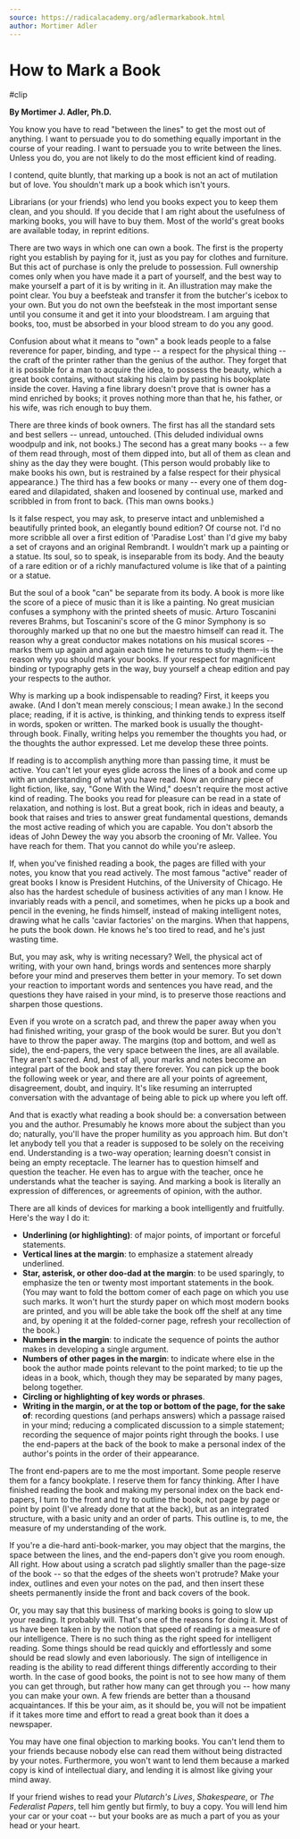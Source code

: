 ```yaml
---
source: https://radicalacademy.org/adlermarkabook.html
author: Mortimer Adler
---
```

# How to Mark a Book
#clip 

**By Mortimer J. Adler, Ph.D.**

You know you have to read "between the lines" to get the most out of anything. I want to persuade you to do something equally important in the course of your reading. I want to persuade you to write between the lines. Unless you do, you are not likely to do the most efficient kind of reading.

I contend, quite bluntly, that marking up a book is not an act of mutilation but of love. You shouldn't mark up a book which isn't yours.

Librarians (or your friends) who lend you books expect you to keep them clean, and you should. If you decide that I am right about the usefulness of marking books, you will have to buy them. Most of the world's great books are available today, in reprint editions.

There are two ways in which one can own a book. The first is the property right you establish by paying for it, just as you pay for clothes and furniture. But this act of purchase is only the prelude to possession. Full ownership comes only when you have made it a part of yourself, and the best way to make yourself a part of it is by writing in it. An illustration may make the point clear. You buy a beefsteak and transfer it from the butcher's icebox to your own. But you do not own the beefsteak in the most important sense until you consume it and get it into your bloodstream. I am arguing that books, too, must be absorbed in your blood stream to do you any good.

Confusion about what it means to "own" a book leads people to a false reverence for paper, binding, and type -- a respect for the physical thing -- the craft of the printer rather than the genius of the author. They forget that it is possible for a man to acquire the idea, to possess the beauty, which a great book contains, without staking his claim by pasting his bookplate inside the cover. Having a fine library doesn't prove that is owner has a mind enriched by books; it proves nothing more than that he, his father, or his wife, was rich enough to buy them.

There are three kinds of book owners. The first has all the standard sets and best sellers -- unread, untouched. (This deluded individual owns woodpulp and ink, not books.) The second has a great many books -- a few of them read through, most of them dipped into, but all of them as clean and shiny as the day they were bought. (This person would probably like to make books his own, but is restrained by a false respect for their physical appearance.) The third has a few books or many -- every one of them dog-eared and dilapidated, shaken and loosened by continual use, marked and scribbled in from front to back. (This man owns books.)

Is it false respect, you may ask, to preserve intact and unblemished a beautifully printed book, an elegantly bound edition? Of course not. I'd no more scribble all over a first edition of 'Paradise Lost' than I'd give my baby a set of crayons and an original Rembrandt. I wouldn't mark up a painting or a statue. Its soul, so to speak, is inseparable from its body. And the beauty of a rare edition or of a richly manufactured volume is like that of a painting or a statue.

But the soul of a book "can" be separate from its body. A book is more like the score of a piece of music than it is like a painting. No great musician confuses a symphony with the printed sheets of music. Arturo Toscanini reveres Brahms, but Toscanini's score of the G minor Symphony is so thoroughly marked up that no one but the maestro himself can read it. The reason why a great conductor makes notations on his musical scores -- marks them up again and again each time he returns to study them--is the reason why you should mark your books. If your respect for magnificent binding or typography gets in the way, buy yourself a cheap edition and pay your respects to the author.

Why is marking up a book indispensable to reading? First, it keeps you awake. (And I don't mean merely conscious; I mean awake.) In the second place; reading, if it is active, is thinking, and thinking tends to express itself in words, spoken or written. The marked book is usually the thought-through book. Finally, writing helps you remember the thoughts you had, or the thoughts the author expressed. Let me develop these three points.

If reading is to accomplish anything more than passing time, it must be active. You can't let your eyes glide across the lines of a book and come up with an understanding of what you have read. Now an ordinary piece of light fiction, like, say, "Gone With the Wind," doesn't require the most active kind of reading. The books you read for pleasure can be read in a state of relaxation, and nothing is lost. But a great book, rich in ideas and beauty, a book that raises and tries to answer great fundamental questions, demands the most active reading of which you are capable. You don't absorb the ideas of John Dewey the way you absorb the crooning of Mr. Vallee. You have reach for them. That you cannot do while you're asleep.

If, when you've finished reading a book, the pages are filled with your notes, you know that you read actively. The most famous "active" reader of great books I know is President Hutchins, of the University of Chicago. He also has the hardest schedule of business activities of any man I know. He invariably reads with a pencil, and sometimes, when he picks up a book and pencil in the evening, he finds himself, instead of making intelligent notes, drawing what he calls 'caviar factories' on the margins. When that happens, he puts the book down. He knows he's too tired to read, and he's just wasting time.

But, you may ask, why is writing necessary? Well, the physical act of writing, with your own hand, brings words and sentences more sharply before your mind and preserves them better in your memory. To set down your reaction to important words and sentences you have read, and the questions they have raised in your mind, is to preserve those reactions and sharpen those questions.

Even if you wrote on a scratch pad, and threw the paper away when you had finished writing, your grasp of the book would be surer. But you don't have to throw the paper away. The margins (top and bottom, and well as side), the end-papers, the very space between the lines, are all available. They aren't sacred. And, best of all, your marks and notes become an integral part of the book and stay there forever. You can pick up the book the following week or year, and there are all your points of agreement, disagreement, doubt, and inquiry. It's like resuming an interrupted conversation with the advantage of being able to pick up where you left off.

And that is exactly what reading a book should be: a conversation between you and the author. Presumably he knows more about the subject than you do; naturally, you'll have the proper humility as you approach him. But don't let anybody tell you that a reader is supposed to be solely on the receiving end. Understanding is a two-way operation; learning doesn't consist in being an empty receptacle. The learner has to question himself and question the teacher. He even has to argue with the teacher, once he understands what the teacher is saying. And marking a book is literally an expression of differences, or agreements of opinion, with the author.

There are all kinds of devices for marking a book intelligently and fruitfully. Here's the way I do it:

-   **Underlining (or highlighting)**: of major points, of important or forceful statements.
-   **Vertical lines at the margin**: to emphasize a statement already underlined.
-   **Star, asterisk, or other doo-dad at the margin**: to be used sparingly, to emphasize the ten or twenty most important statements in the book. (You may want to fold the bottom comer of each page on which you use such marks. It won't hurt the sturdy paper on which most modern books are printed, and you will be able take the book off the shelf at any time and, by opening it at the folded-corner page, refresh your recollection of the book.)
-   **Numbers in the margin**: to indicate the sequence of points the author makes in developing a single argument.
-   **Numbers of other pages in the margin**: to indicate where else in the book the author made points relevant to the point marked; to tie up the ideas in a book, which, though they may be separated by many pages, belong together.
-   **Circling or highlighting of key words or phrases**.
-   **Writing in the margin, or at the top or bottom of the page, for the sake of**: recording questions (and perhaps answers) which a passage raised in your mind; reducing a complicated discussion to a simple statement; recording the sequence of major points right through the books. I use the end-papers at the back of the book to make a personal index of the author's points in the order of their appearance.

The front end-papers are to me the most important. Some people reserve them for a fancy bookplate. I reserve them for fancy thinking. After I have finished reading the book and making my personal index on the back end-papers, I turn to the front and try to outline the book, not page by page or point by point (I've already done that at the back), but as an integrated structure, with a basic unity and an order of parts. This outline is, to me, the measure of my understanding of the work.

If you're a die-hard anti-book-marker, you may object that the margins, the space between the lines, and the end-papers don't give you room enough. All right. How about using a scratch pad slightly smaller than the page-size of the book -- so that the edges of the sheets won't protrude? Make your index, outlines and even your notes on the pad, and then insert these sheets permanently inside the front and back covers of the book.

Or, you may say that this business of marking books is going to slow up your reading. It probably will. That's one of the reasons for doing it. Most of us have been taken in by the notion that speed of reading is a measure of our intelligence. There is no such thing as the right speed for intelligent reading. Some things should be read quickly and effortlessly and some should be read slowly and even laboriously. The sign of intelligence in reading is the ability to read different things differently according to their worth. In the case of good books, the point is not to see how many of them you can get through, but rather how many can get through you -- how many you can make your own. A few friends are better than a thousand acquaintances. If this be your aim, as it should be, you will not be impatient if it takes more time and effort to read a great book than it does a newspaper.

You may have one final objection to marking books. You can't lend them to your friends because nobody else can read them without being distracted by your notes. Furthermore, you won't want to lend them because a marked copy is kind of intellectual diary, and lending it is almost like giving your mind away.

If your friend wishes to read your *Plutarch's Lives*, *Shakespeare*, or *The Federalist Papers*, tell him gently but firmly, to buy a copy. You will lend him your car or your coat -- but your books are as much a part of you as your head or your heart.
